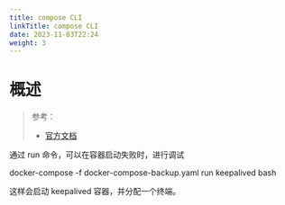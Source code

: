 ```yaml
---
title: compose CLI
linkTitle: compose CLI
date: 2023-11-03T22:24
weight: 3
---
```


# 概述

> 参考：
>
> - [官方文档](https://docs.docker.com/reference/cli/docker/compose/)

通过 run 命令，可以在容器启动失败时，进行调试

docker-compose -f docker-compose-backup.yaml run keepalived bash

这样会启动 keepalived 容器，并分配一个终端。
